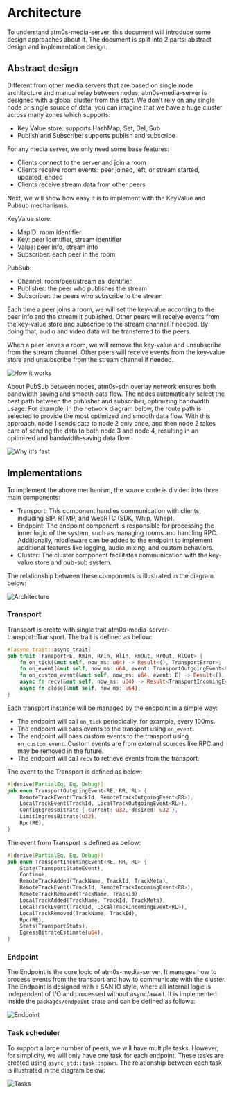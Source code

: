 # Architecture

To understand atm0s-media-server, this document will introduce some design approaches about it. The document is split into 2 parts: abstract design and implementation design.

## Abstract design

Different from other media servers that are based on single node architecture and manual relay between nodes, atm0s-media-server is designed with a global cluster from the start. We don't rely on any single node or single source of data, you can imagine that we have a huge cluster across many zones which supports:

- Key Value store: supports HashMap, Set, Del, Sub
- Publish and Subscribe: supports publish and subscribe

For any media server, we only need some base features:

- Clients connect to the server and join a room
- Clients receive room events: peer joined, left, or stream started, updated, ended
- Clients receive stream data from other peers

Next, we will show how easy it is to implement with the KeyValue and Pubsub mechanisms.

KeyValue store:

- MapID: room identifier
- Key: peer identifier, stream identifier
- Value: peer info, stream info
- Subscriber: each peer in the room

PubSub:

- Channel: room/peer/stream as identifier
- Publisher: the peer who publishes the stream`
- Subscriber: the peers who subscribe to the stream

Each time a peer joins a room, we will set the key-value according to the peer info and the stream it published. Other peers will receive events from the key-value store and subscribe to the stream channel if needed. By doing that, audio and video data will be transferred to the peers.

When a peer leaves a room, we will remove the key-value and unsubscribe from the stream channel. Other peers will receive events from the key-value store and unsubscribe from the stream channel if needed.

![How it works](../imgs/architecture/how-it-works.excalidraw.png)

About PubSub between nodes, atm0s-sdn overlay network ensures both bandwidth saving and smooth data flow. The nodes automatically select the best path between the publisher and subscriber, optimizing bandwidth usage. For example, in the network diagram below, the route path is selected to provide the most optimized and smooth data flow. With this approach, node 1 sends data to node 2 only once, and then node 2 takes care of sending the data to both node 3 and node 4, resulting in an optimized and bandwidth-saving data flow.

![Why it's fast](../imgs/architecture/why-it-fast.excalidraw.png)

## Implementations

To implement the above mechanism, the source code is divided into three main components:

- Transport: This component handles communication with clients, including SIP, RTMP, and WebRTC (SDK, Whip, Whep).
- Endpoint: The endpoint component is responsible for processing the inner logic of the system, such as managing rooms and handling RPC. Additionally, middleware can be added to the endpoint to implement additional features like logging, audio mixing, and custom behaviors.
- Cluster: The cluster component facilitates communication with the key-value store and pub-sub system.

The relationship between these components is illustrated in the diagram below:

![Architecture](../imgs/architecture/implement-layers.excalidraw.png)

### Transport

Transport is create with single trait atm0s-media-server-transport::Transport. The trait is defined as bellow:

```Rust
#[async_trait::async_trait]
pub trait Transport<E, RmIn, RrIn, RlIn, RmOut, RrOut, RlOut> {
    fn on_tick(&mut self, now_ms: u64) -> Result<(), TransportError>;
    fn on_event(&mut self, now_ms: u64, event: TransportOutgoingEvent<RmOut, RrOut, RlOut>) -> Result<(), TransportError>;
    fn on_custom_event(&mut self, now_ms: u64, event: E) -> Result<(), TransportError>;
    async fn recv(&mut self, now_ms: u64) -> Result<TransportIncomingEvent<RmIn, RrIn, RlIn>, TransportError>;
    async fn close(&mut self, now_ms: u64);
}
```

Each transport instance will be managed by the endpoint in a simple way:

- The endpoint will call `on_tick` periodically, for example, every 100ms.
- The endpoint will pass events to the transport using `on_event`.
- The endpoint will pass custom events to the transport using `on_custom_event`. Custom events are from external sources like RPC and may be removed in the future.
- The endpoint will call `recv` to retrieve events from the transport.

The event to the Transport is defined as below:

```Rust
#[derive(PartialEq, Eq, Debug)]
pub enum TransportOutgoingEvent<RE, RR, RL> {
    RemoteTrackEvent(TrackId, RemoteTrackOutgoingEvent<RR>),
    LocalTrackEvent(TrackId, LocalTrackOutgoingEvent<RL>),
    ConfigEgressBitrate { current: u32, desired: u32 },
    LimitIngressBitrate(u32),
    Rpc(RE),
}
```

The event from Transport is defined as bellow:

```Rust
#[derive(PartialEq, Eq, Debug)]
pub enum TransportIncomingEvent<RE, RR, RL> {
    State(TransportStateEvent),
    Continue,
    RemoteTrackAdded(TrackName, TrackId, TrackMeta),
    RemoteTrackEvent(TrackId, RemoteTrackIncomingEvent<RR>),
    RemoteTrackRemoved(TrackName, TrackId),
    LocalTrackAdded(TrackName, TrackId, TrackMeta),
    LocalTrackEvent(TrackId, LocalTrackIncomingEvent<RL>),
    LocalTrackRemoved(TrackName, TrackId),
    Rpc(RE),
    Stats(TransportStats),
    EgressBitrateEstimate(u64),
}
```

### Endpoint

The Endpoint is the core logic of atm0s-media-server. It manages how to process events from the transport and how to communicate with the cluster. The Endpoint is designed with a SAN IO style, where all internal logic is independent of I/O and processed without async/await. It is implemented inside the `packages/endpoint` crate and can be defined as follows:

![Endpoint](../imgs/architecture/endpoint.excalidraw.png)

### Task scheduler

To support a large number of peers, we will have multiple tasks. However, for simplicity, we will only have one task for each endpoint. These tasks are created using `async_std::task::spawn`. The relationship between each task is illustrated in the diagram below:

![Tasks](../imgs/architecture/tasks.excalidraw.png)